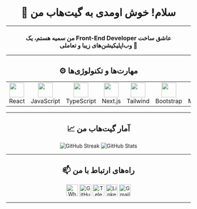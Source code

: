 <div align="center">

# 👋 سلام! خوش اومدی به گیت‌هاب من

---

### من سمیه هستم، یک Front-End Developer عاشق ساخت وب‌اپلیکیشن‌های زیبا و تعاملی 🚀

---

## ⚙️ مهارت‌ها و تکنولوژی‌ها

<table>
  <tr>
    <td align="center"><img src="https://cdn.jsdelivr.net/npm/simple-icons@v10/icons/react.svg" width="40" /><br/>React</td>
    <td align="center"><img src="https://cdn.jsdelivr.net/npm/simple-icons@v10/icons/javascript.svg" width="40" /><br/>JavaScript</td>
    <td align="center"><img src="https://cdn.jsdelivr.net/npm/simple-icons@v10/icons/typescript.svg" width="40" /><br/>TypeScript</td>
    <td align="center"><img src="https://cdn.jsdelivr.net/npm/simple-icons@v10/icons/nextdotjs.svg" width="40" /><br/>Next.js</td>
    <td align="center"><img src="https://cdn.jsdelivr.net/npm/simple-icons@v10/icons/tailwindcss.svg" width="40" /><br/>Tailwind</td>
    <td align="center"><img src="https://cdn.jsdelivr.net/npm/simple-icons@v10/icons/bootstrap.svg" width="40" /><br/>Bootstrap</td>
    <td align="center"><img src="https://cdn.jsdelivr.net/npm/simple-icons@v10/icons/mongodb.svg" width="40" /><br/>MongoDB</td>
    <td align="center"><img src="https://cdn.jsdelivr.net/npm/simple-icons@v10/icons/github.svg" width="40" /><br/>GitHub</td>
    <td align="center"><img src="https://cdn.jsdelivr.net/npm/simple-icons@v10/icons/visualstudiocode.svg" width="40" /><br/>VSCode</td>
  </tr>
</table>

---

## 📈 آمار گیت‌هاب من

<p align="center">
  <img src="https://github-readme-streak-stats.herokuapp.com/?user=somaye56" alt="GitHub Streak" />
  <img src="https://github-readme-stats.vercel.app/api?username=somaye56&show_icons=true&count_private=true&include_all_commits=true" alt="GitHub Stats" />
</p>

---

## 📫 راه‌های ارتباط با من

<p align="center">
  <a href="https://wa.me/989356130954"><img src="https://cdn.jsdelivr.net/npm/simple-icons@v10/icons/whatsapp.svg" width="32" alt="WhatsApp" /></a>
  <a href="https://github.com/somaye56"><img src="https://cdn.jsdelivr.net/npm/simple-icons@v10/icons/github.svg" width="32" alt="GitHub" /></a>
  <a href="https://t.me/QSomayeh"><img src="https://cdn.jsdelivr.net/npm/simple-icons@v10/icons/telegram.svg" width="32" alt="Telegram" /></a>
  <a href="https://www.linkedin.com/in/somaye-baniasadi"><img src="https://cdn.jsdelivr.net/npm/simple-icons@v10/icons/linkedin.svg" width="32" alt="LinkedIn" /></a>
  <a href="mailto:s0maye.baniasadiii@gmail.com"><img src="https://cdn.jsdelivr.net/npm/simple-icons@v10/icons/gmail.svg" width="32" alt="Gmail" /></a>
</p>

---

</div>

